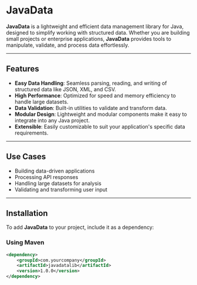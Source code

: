 # JavaData

**JavaData** is a lightweight and efficient data management library for Java, designed to simplify working with structured data. Whether you are building small projects or enterprise applications, **JavaData** provides tools to manipulate, validate, and process data effortlessly.

---

## Features

- **Easy Data Handling**: Seamless parsing, reading, and writing of structured data like JSON, XML, and CSV.
- **High Performance**: Optimized for speed and memory efficiency to handle large datasets.
- **Data Validation**: Built-in utilities to validate and transform data.
- **Modular Design**: Lightweight and modular components make it easy to integrate into any Java project.
- **Extensible**: Easily customizable to suit your application's specific data requirements.

---

## Use Cases

- Building data-driven applications  
- Processing API responses  
- Handling large datasets for analysis  
- Validating and transforming user input  

---

## Installation

To add **JavaData** to your project, include it as a dependency:

### Using Maven
```xml
<dependency>
    <groupId>com.yourcompany</groupId>
    <artifactId>javadatalib</artifactId>
    <version>1.0.0</version>
</dependency>
```
